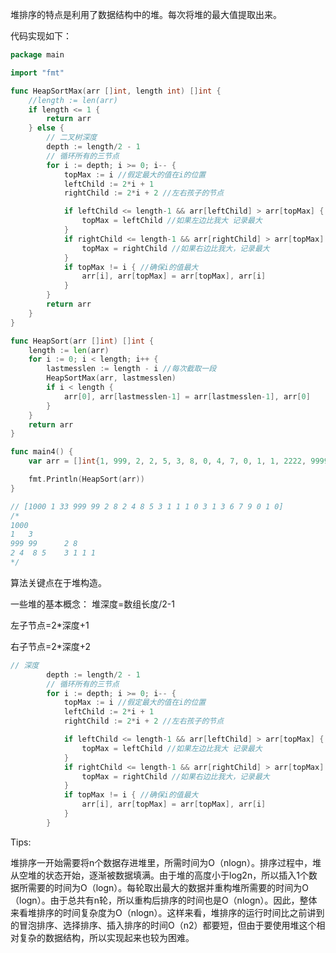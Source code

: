 堆排序的特点是利用了数据结构中的堆。每次将堆的最大值提取出来。



代码实现如下：

```go
package main

import "fmt"

func HeapSortMax(arr []int, length int) []int {
	//length := len(arr)
	if length <= 1 {
		return arr
	} else {
		// 二叉树深度
		depth := length/2 - 1
		// 循环所有的三节点
		for i := depth; i >= 0; i-- {
			topMax := i //假定最大的值在i的位置
			leftChild := 2*i + 1
			rightChild := 2*i + 2 //左右孩子的节点

			if leftChild <= length-1 && arr[leftChild] > arr[topMax] { //防止越界
				topMax = leftChild //如果左边比我大 记录最大
			}
			if rightChild <= length-1 && arr[rightChild] > arr[topMax] {
				topMax = rightChild //如果右边比我大，记录最大
			}
			if topMax != i { //确保i的值最大
				arr[i], arr[topMax] = arr[topMax], arr[i]
			}
		}
		return arr
	}
}

func HeapSort(arr []int) []int {
	length := len(arr)
	for i := 0; i < length; i++ {
		lastmesslen := length - i //每次截取一段
		HeapSortMax(arr, lastmesslen)
		if i < length {
			arr[0], arr[lastmesslen-1] = arr[lastmesslen-1], arr[0]
		}
	}
	return arr
}

func main4() {
	var arr = []int{1, 999, 2, 2, 5, 3, 8, 0, 4, 7, 0, 1, 1, 2222, 9999, 1, 1, 1000, 3, 1, 3, 6, 8, 9, 99, 33, 0, 1001}

	fmt.Println(HeapSort(arr))
}

// [1000 1 33 999 99 2 8 2 4 8 5 3 1 1 1 0 3 1 3 6 7 9 0 1 0]
/*
1000
1	3
999	99		2 8
2 4	 8 5 	3 1	1 1
*/
```



算法关键点在于堆构造。

一些堆的基本概念：
堆深度=数组长度/2-1

左子节点=2*深度+1

右子节点=2*深度+2

```go
// 深度
		depth := length/2 - 1
		// 循环所有的三节点
		for i := depth; i >= 0; i-- {
			topMax := i //假定最大的值在i的位置
			leftChild := 2*i + 1
			rightChild := 2*i + 2 //左右孩子的节点

			if leftChild <= length-1 && arr[leftChild] > arr[topMax] { //防止越界
				topMax = leftChild //如果左边比我大 记录最大
			}
			if rightChild <= length-1 && arr[rightChild] > arr[topMax] {
				topMax = rightChild //如果右边比我大，记录最大
			}
			if topMax != i { //确保i的值最大
				arr[i], arr[topMax] = arr[topMax], arr[i]
			}
		}
```



Tips:

堆排序一开始需要将n个数据存进堆里，所需时间为O（nlogn）。排序过程中，堆从空堆的状态开始，逐渐被数据填满。由于堆的高度小于log2n，所以插入1个数据所需要的时间为O（logn）。每轮取出最大的数据并重构堆所需要的时间为O（logn）。由于总共有n轮，所以重构后排序的时间也是O（nlogn）。因此，整体来看堆排序的时间复杂度为O（nlogn）。这样来看，堆排序的运行时间比之前讲到的冒泡排序、选择排序、插入排序的时间O（n2）都要短，但由于要使用堆这个相对复杂的数据结构，所以实现起来也较为困难。